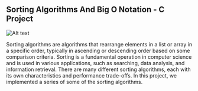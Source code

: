 ## Sorting Algorithms And Big O Notation - C Project

![Alt text](https://embed-ssl.wistia.com/deliveries/70d6f4e10e2badb5ef394f00c17ad2bc1c14f6e7.jpg)

Sorting algorithms are algorithms that rearrange elements in a list or array in a specific order, typically in ascending or descending order based on some comparison criteria. Sorting is a fundamental operation in computer science and is used in various applications, such as searching, data analysis, and information retrieval. There are many different sorting algorithms, each with its own characteristics and performance trade-offs. In this project, we implemented a series of some of the sorting algorithms.